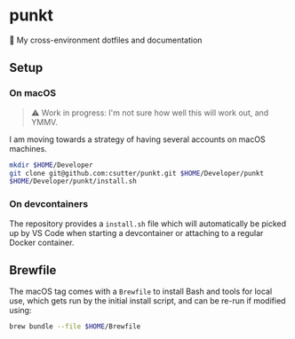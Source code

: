 # punkt
📍 My cross-environment dotfiles and documentation

## Setup

### On macOS

> ⚠️ Work in progress: I'm not sure how well this will work out, and YMMV.

I am moving towards a strategy of having several accounts on macOS machines.

```bash
mkdir $HOME/Developer
git clone git@github.com:csutter/punkt.git $HOME/Developer/punkt
$HOME/Developer/punkt/install.sh
```

### On devcontainers

The repository provides a `install.sh` file which will automatically be picked up by VS Code when
starting a devcontainer or attaching to a regular Docker container.

## Brewfile

The macOS tag comes with a `Brewfile` to install Bash and tools for local use, which gets run by
the initial install script, and can be re-run if modified using:

```bash
brew bundle --file $HOME/Brewfile
```
